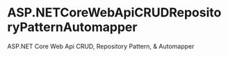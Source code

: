 # ASP.NETCoreWebApiCRUDRepositoryPatternAutomapper
 ASP.NET Core Web Api CRUD, Repository Pattern,  &amp; Automapper

